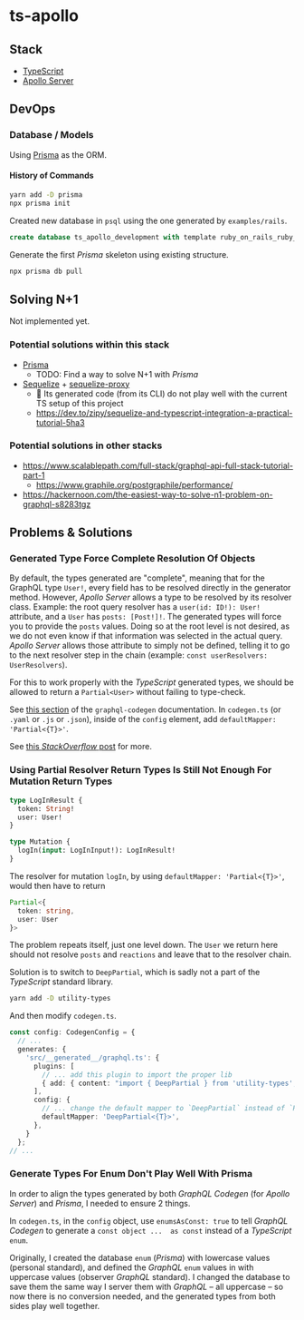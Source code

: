 # ts-apollo

## Stack

- [TypeScript](https://www.typescriptlang.org/)
- [Apollo Server](https://www.apollographql.com/docs/apollo-server)

## DevOps

### Database / Models

Using [Prisma](https://www.prisma.io/docs/getting-started) as the ORM.

#### History of Commands

```bash
yarn add -D prisma
npx prisma init
```

Created new database in `psql` using the one generated by `examples/rails`.

```sql
create database ts_apollo_development with template ruby_on_rails_ruby_graphql_development;
```

Generate the first _Prisma_ skeleton using existing structure.

```bash
npx prisma db pull
```

## Solving N+1

Not implemented yet.

### Potential solutions within this stack

- [Prisma](https://www.prisma.io/)
  - TODO: Find a way to solve N+1 with _Prisma_
- [Sequelize](https://sequelize.org/) + [sequelize-proxy](https://github.com/oney/sequelize-proxy)
  - 🛑 Its generated code (from its CLI) do not play well with the current TS setup of this project
  - https://dev.to/zipy/sequelize-and-typescript-integration-a-practical-tutorial-5ha3

### Potential solutions in other stacks

- https://www.scalablepath.com/full-stack/graphql-api-full-stack-tutorial-part-1
  - https://www.graphile.org/postgraphile/performance/
- https://hackernoon.com/the-easiest-way-to-solve-n1-problem-on-graphql-s8283tgz

## Problems & Solutions

### Generated Type Force Complete Resolution Of Objects

By default, the types generated are "complete", meaning that for the GraphQL type `User!`, every field has to be resolved directly in the generator method. However, _Apollo Server_ allows a type to be resolved by its resolver class. Example: the root query resolver has a `user(id: ID!): User!` attribute, and a `User` has `posts: [Post!]!`. The generated types will force you to provide the `posts` values. Doing so at the root level is not desired, as we do not even know if that information was selected in the actual query. _Apollo Server_ allows those attribute to simply not be defined, telling it to go to the next resolver step in the chain (example: `const userResolvers: UserResolvers`).

For this to work properly with the _TypeScript_ generated types, we should be allowed to return a `Partial<User>` without failing to type-check.

See [this section](https://the-guild.dev/blog/better-type-safety-for-resolvers-with-graphql-codegen#whats-next) of the `graphql-codegen` documentation. In `codegen.ts` (or `.yaml` or `.js` or `.json`), inside of the `config` element, add `defaultMapper: 'Partial<{T}>'`.

See [this _StackOverflow_ post](https://stackoverflow.com/questions/77511383/forced-to-specify-relation-values-in-resolvers-with-apolloserver-and-typescript/77558629#77558629) for more.

### Using Partial Resolver Return Types Is Still Not Enough For Mutation Return Types

```graphql
type LogInResult {
  token: String!
  user: User!
}

type Mutation {
  logIn(input: LogInInput!): LogInResult!
}
```
The resolver for mutation `logIn`, by using `defaultMapper: 'Partial<{T}>'`, would then have to return

```ts
Partial<{
  token: string,
  user: User
}>
```

The problem repeats itself, just one level down. The `User` we return here should not resolve `posts` and `reactions` and leave that to the resolver chain.

Solution is to switch to `DeepPartial`, which is sadly not a part of the _TypeScript_ standard library.

```bash
yarn add -D utility-types
```

And then modify `codegen.ts`.

```ts
const config: CodegenConfig = {
  // ...
  generates: {
    'src/__generated__/graphql.ts': {
      plugins: [
        // ... add this plugin to import the proper lib
        { add: { content: "import { DeepPartial } from 'utility-types';" } },
      ],
      config: {
        // ... change the default mapper to `DeepPartial` instead of `Partial`
        defaultMapper: 'DeepPartial<{T}>',
      },
    }
  };
// ...
```

### Generate Types For Enum Don't Play Well With Prisma

In order to align the types generated by both _GraphQL Codegen_ (for _Apollo Server_) and _Prisma_, I needed to ensure 2 things.

In `codegen.ts`, in the `config` object, use `enumsAsConst: true` to tell _GraphQL Codegen_ to generate a `const object ...  as const` instead of a _TypeScript_ `enum`.

Originally, I created the database `enum` (_Prisma_) with lowercase values (personal standard), and defined the _GraphQL_ `enum` values in with uppercase values (observer _GraphQL_ standard). I changed the database to save them the same way I server them with _GraphQL_ – all uppercase – so now there is no conversion needed, and the generated types from both sides play well together.
